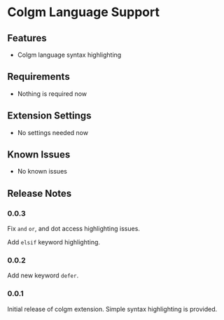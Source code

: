 # Colgm Language Support

## Features

- Colgm language syntax highlighting

## Requirements

- Nothing is required now

## Extension Settings

- No settings needed now

## Known Issues

- No known issues

## Release Notes

### 0.0.3

Fix `and` `or`, and dot access highlighting issues.

Add `elsif` keyword highlighting.

### 0.0.2

Add new keyword `defer`.

### 0.0.1

Initial release of colgm extension. Simple syntax highlighting is provided.
